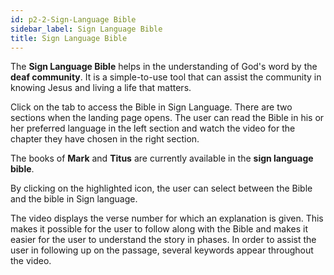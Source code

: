 ```yaml
---
id: p2-2-Sign-Language Bible
sidebar_label: Sign Language Bible
title: Sign Language Bible
---
```

The **Sign Language Bible** helps in the understanding of God's word by the **deaf community**. It is a simple-to-use tool that can assist the community in knowing Jesus and living a life that matters.

Click on the tab to access the Bible in Sign Language. There are two sections when the landing page opens.  The user can read the Bible in his or her preferred language in the left section and watch the video for the chapter they have chosen in the right section.

The books of **Mark** and **Titus** are currently available in the **sign language bible**.

By clicking on the highlighted icon, the user can select between the Bible and the bible in Sign language.

The video displays the verse number for which an explanation is given. This makes it possible for the user to follow along with the Bible and makes it easier for the user to understand the story in phases. In order to assist the user in following up on the passage, several keywords appear throughout the video.
